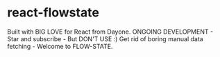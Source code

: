 # react-flowstate
Built with BIG LOVE for React from Dayone.
ONGOING DEVELOPMENT - Star and subscribe - But DON'T USE :)
Get rid of boring manual data fetching - Welcome to FLOW-STATE.
